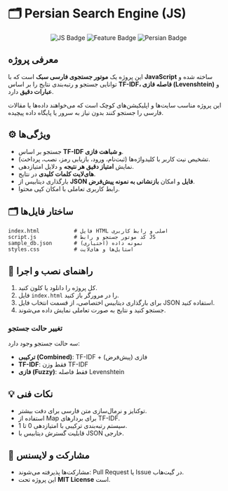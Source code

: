 # 🗂️ Persian Search Engine (JS)

<p align="center">
  <img src="https://img.shields.io/badge/Language-JavaScript-yellow?style=for-the-badge&logo=javascript" alt="JS Badge"/>
  <img src="https://img.shields.io/badge/Feature-TF-IDF_%2B_Fuzzy-red?style=for-the-badge" alt="Feature Badge"/>
  <img src="https://img.shields.io/badge/Language-Persian-green?style=for-the-badge" alt="Persian Badge"/>
</p>

## معرفی پروژه

این پروژه یک **موتور جستجوی فارسی سبک** است که با **JavaScript** ساخته شده و توانایی جستجو و رتبه‌بندی نتایج را بر اساس **TF-IDF، فاصله فازی (Levenshtein)** و **عبارات دقیق** دارد.

این پروژه مناسب سایت‌ها و اپلیکیشن‌های کوچک است که می‌خواهند داده‌ها یا مقالات فارسی را جستجو کنند بدون نیاز به سرور یا پایگاه داده پیچیده.

## ⚙️ ویژگی‌ها

- جستجو بر اساس **TF-IDF و شباهت فازی**.
- تشخیص نیت کاربر با کلیدواژه‌ها (ثبت‌نام، ورود، بازیابی رمز، نصب، پرداخت).
- نمایش **امتیاز دقیق هر نتیجه** و دلایل امتیازدهی.
- **های‌لایت کلمات کلیدی** در نتایج.
- بارگذاری دیتابیس از **JSON فایل** و امکان **بازنشانی به نمونه پیش‌فرض**.
- رابط کاربری تعاملی با امکان کپی محتوا.

## 🗂️ ساختار فایل‌ها

```
index.html           # فایل HTML اصلی و رابط کاربری
script.js            # کد موتور جستجو و رابط JS
sample_db.json       # نمونه داده (اختیاری)
styles.css           # استایل‌ها و های‌لایت
```

## 🚀 راهنمای نصب و اجرا

1. کل پروژه را دانلود یا کلون کنید.
2. فایل `index.html` را در مرورگر باز کنید.
3. برای بارگذاری دیتابیس اختصاصی، از قسمت انتخاب فایل JSON استفاده کنید.
4. جستجو کنید و نتایج به صورت تعاملی نمایش داده می‌شوند.

### تغییر حالت جستجو

سه حالت جستجو وجود دارد:
- **ترکیبی (Combined)**: TF-IDF + فازی (پیش‌فرض)
- **TF-IDF**: فقط وزن TF-IDF
- **فازی (Fuzzy)**: فقط فاصله Levenshtein

## 💡 نکات فنی

- توکنایز و نرمال‌سازی متن فارسی برای دقت بیشتر.
- استفاده از Map برای بردارهای TF-IDF.
- سیستم رتبه‌بندی ترکیبی با امتیازدهی 0 تا 1.
- قابلیت گسترش دیتابیس با JSON خارجی.

## 📝 مشارکت و لایسنس

- مشارکت‌ها پذیرفته می‌شوند: Pull Request یا Issue در گیت‌هاب.
- این پروژه تحت **MIT License** است.
